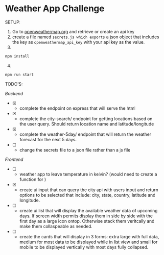 # Weather App Challenge

SETUP:
1. Go to [openweathermap.org](openweathermap.org) and retrieve or create an api key
2. create a file named `secrets.js which exports` a json object that includes the key as `openweathermap_api_key` with your api key as the value.
3. 
```bash
npm install
```
4. 
```bash
npm run start
```


TODO'S:

*Backend*
- [x] - complete the endpoint on express that will serve the html
- [x] - complete the city-search/ endpoint for getting locations based on the user query. Should return location name and latitude/longitude
- [x] - complete the weather-5day/ endpoint that will return the weather forecast for the next 5 days.
- [ ] - change the secrets file to a json file rather than a js file

*Frontend*
- [ ] - weather app to leave temperature in kelvin? (would need to create a function for )
- [x] - create ui input that can query the city api with users input and return options to be selected that include: city, state, country, latitude and longitude.
- [ ] - create ui list that will display the available weather data of upcoming days. If screen width permits display them in side by side with the first day as a large icon ontop. Otherwise stack them veritcally and make them collaspeable as needed.
- [ ] - create the cards that will display in 3 forms: extra large with full data, medium for most data to be displayed while in list view and small for mobile to be displayed vertically with most days fully collapsed. 

